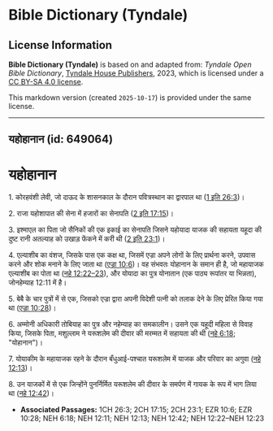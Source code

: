 # Bible Dictionary (Tyndale)

## License Information

**Bible Dictionary (Tyndale)** is based on and adapted from: _Tyndale Open Bible Dictionary_, [Tyndale House Publishers](https://tyndaleopenresources.com/), 2023, which is licensed under a [CC BY-SA 4.0 license](https://creativecommons.org/licenses/by-sa/4.0/legalcode.en).

This markdown version (created `2025-10-17`) is provided under the same license.



--------------------------------

## यहोहानान (id: 649064)

यहोहानान
========

1\. कोरहवंशी लेवी, जो दाऊद के शासनकाल के दौरान पवित्रस्थान का द्वारपाल था ([1 इति 26:3](https://ref.ly/1Chr26:3))।

2\. राजा यहोशापात की सेना में हजारों का सेनापति ([2 इति 17:15](https://ref.ly/2Chr17:15))।

3\. इश्माएल का पिता जो सैनिकों की एक इकाई का सेनापति जिसने यहोयादा याजक की सहायता यहूदा की दुष्ट रानी अतल्याह को उखाड़ फेंकने में करी थी ([2 इति 23:1](https://ref.ly/2Chr23:1))।

4\. एल्याशीब का वंशज, जिसके पास एक कक्ष था, जिसमें एज्रा अपने लोगों के लिए प्रार्थना करने, उपवास करने और शोक मनाने के लिए जाता था ([एज्रा 10:6](https://ref.ly/Ezra10:6))। वह संभवतः योहानान के समान ही है, जो महायाजक एल्याशीब का पोता था ([नहे 12:22–23](https://ref.ly/Neh12:22-Neh12:23)), और योयादा का पुत्र योनातान (एक पाठ्य रूपांतर या भिन्नता), जोनहेम्याह 12:11 में है।

5\. बेबै के चार पुत्रों में से एक, जिसको एज्रा द्वारा अपनी विदेशी पत्नी को तलाक देने के लिए प्रेरित किया गया था ([एज्रा 10:28](https://ref.ly/Ezra10:28))।

6\. अम्मोनी अधिकारी तोबियाह का पुत्र और नहेम्याह का समकालीन। उसने एक यहूदी महिला से विवाह किया, जिसके पिता, मशुल्लाम ने यरूशलेम की दीवार की मरम्मत में सहायता की थी ([नहे 6:18](https://ref.ly/Neh6:18); "योहानान")।

7\. योयाकीम के महायाजक रहने के दौरान बँधुआई\-पश्चात यरूशलेम में याजक और परिवार का अगुवा ([नहे 12:13](https://ref.ly/Neh12:13))।

8\. उन याजकों में से एक जिन्होंने पुनर्निर्मित यरूशलेम की दीवार के समर्पण में गायक के रूप में भाग लिया था ([नहे 12:42](https://ref.ly/Neh12:42))।

* **Associated Passages:** 1CH 26:3; 2CH 17:15; 2CH 23:1; EZR 10:6; EZR 10:28; NEH 6:18; NEH 12:11; NEH 12:13; NEH 12:42; NEH 12:22–NEH 12:23

